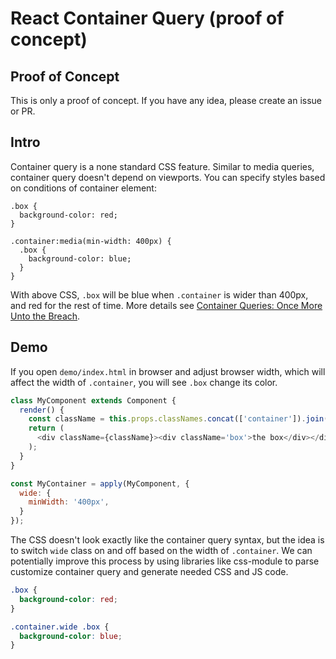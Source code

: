 # React Container Query (proof of concept)

## Proof of Concept

This is only a proof of concept. If you have any idea, please create an issue or PR.

## Intro

Container query is a none standard CSS feature. Similar to media queries, container query doesn't depend on viewports. You can specify styles based on conditions of container element:

```
.box {
  background-color: red;
}

.container:media(min-width: 400px) {
  .box {
    background-color: blue;
  }
}
```

With above CSS, `.box` will be blue when `.container` is wider than 400px, and red for the rest of time. More details see [Container Queries: Once More Unto the Breach](http://alistapart.com/article/container-queries-once-more-unto-the-breach).

## Demo

If you open `demo/index.html` in browser and adjust browser width, which will affect the width of `.container`, you will see `.box` change its color.

```js
class MyComponent extends Component {
  render() {
    const className = this.props.classNames.concat(['container']).join(' ');
    return (
      <div className={className}><div className='box'>the box</div></div>
    );
  }
}

const MyContainer = apply(MyComponent, {
  wide: {
    minWidth: '400px',
  }
});
```

The CSS doesn't look exactly like the container query syntax, but the idea is to switch `wide` class on and off based on the width of `.container`. We can potentially improve this process by using libraries like css-module to parse customize container query and generate needed CSS and JS code.

```css
.box {
  background-color: red;
}

.container.wide .box {
  background-color: blue;
}
```
